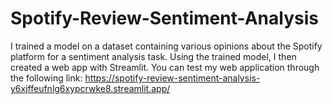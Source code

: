 # Spotify-Review-Sentiment-Analysis
I trained a model on a dataset containing various opinions about the Spotify platform for a sentiment analysis task. Using the trained model, I then created a web app with Streamlit.
You can test my web application through the following link: https://spotify-review-sentiment-analysis-y6xjffeufnlg6xypcrwke8.streamlit.app/
